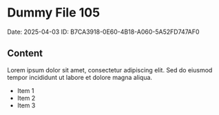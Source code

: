 # Dummy File 105

Date: 2025-04-03
ID: B7CA3918-0E60-4B18-A060-5A52FD747AF0

## Content

Lorem ipsum dolor sit amet, consectetur adipiscing elit.
Sed do eiusmod tempor incididunt ut labore et dolore magna aliqua.

* Item 1
* Item 2
* Item 3

